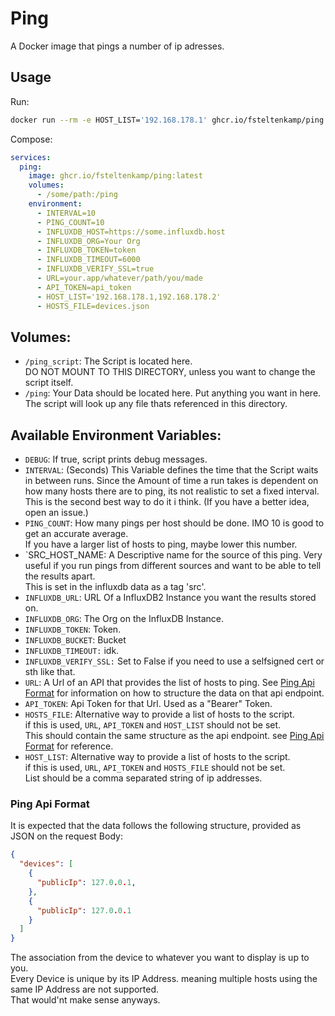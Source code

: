 # Ping
A Docker image that pings a number of ip adresses.
## Usage
Run:
```bash
docker run --rm -e HOST_LIST='192.168.178.1' ghcr.io/fsteltenkamp/ping:latest
```
Compose:
```yaml
services:
  ping:
    image: ghcr.io/fsteltenkamp/ping:latest
    volumes:
      - /some/path:/ping
    environment:
      - INTERVAL=10
      - PING_COUNT=10
      - INFLUXDB_HOST=https://some.influxdb.host
      - INFLUXDB_ORG=Your Org
      - INFLUXDB_TOKEN=token
      - INFLUXDB_TIMEOUT=6000
      - INFLUXDB_VERIFY_SSL=true
      - URL=your.app/whatever/path/you/made
      - API_TOKEN=api_token
      - HOST_LIST='192.168.178.1,192.168.178.2'
      - HOSTS_FILE=devices.json
```
## Volumes:
- `/ping_script`: The Script is located here.  
DO NOT MOUNT TO THIS DIRECTORY, unless you want to change the script itself.  
- `/ping`: Your Data should be located here. Put anything you want in here.
The script will look up any file thats referenced in this directory.
## Available Environment Variables:
- `DEBUG`: If true, script prints debug messages.
- `INTERVAL`: (Seconds) This Variable defines the time that the Script waits in between runs.
Since the Amount of time a run takes is dependent on how many hosts there are to ping, its not realistic to set a fixed interval.
This is the second best way to do it i think. (If you have a better idea, open an issue.)
- `PING_COUNT`: How many pings per host should be done. IMO 10 is good to get an accurate average.  
If you have a larger list of hosts to ping, maybe lower this number.
- `SRC_HOST_NAME: A Descriptive name for the source of this ping. Very useful if you run pings from different sources and want to be able to tell the results apart.  
This is set in the influxdb data as a tag 'src'.
- `INFLUXDB_URL`: URL Of a InfluxDB2 Instance you want the results stored on.
- `INFLUXDB_ORG`: The Org on the InfluxDB Instance.
- `INFLUXDB_TOKEN`: Token.
- `INFLUXDB_BUCKET`: Bucket
- `INFLUXDB_TIMEOUT:` idk.
- `INFLUXDB_VERIFY_SSL:` Set to False if you need to use a selfsigned cert or sth like that.
- `URL`: A Url of an API that provides the list of hosts to ping. See [Ping Api Format](#ping-api-format) for information on how to structure the data on that api endpoint.
- `API_TOKEN`: Api Token for that Url. Used as a "Bearer" Token.
- `HOSTS_FILE`: Alternative way to provide a list of hosts to the script.  
if this is used, `URL`, `API_TOKEN` and `HOST_LIST` should not be set.  
This should contain the same structure as the api endpoint. see [Ping Api Format](#ping-api-format) for reference.
- `HOST_LIST`: Alternative way to provide a list of hosts to the script.  
if this is used, `URL`, `API_TOKEN` and `HOSTS_FILE` should not be set.  
List should be a comma separated string of ip addresses.

### Ping Api Format
It is expected that the data follows the following structure, provided as JSON on the request Body:
```json
{
  "devices": [
    {
      "publicIp": 127.0.0.1,
    },
    {
      "publicIp": 127.0.0.1
    }
  ]
}
```
The association from the device to whatever you want to display is up to you.  
Every Device is unique by its IP Address. meaning multiple hosts using the same IP Address are not supported.  
That would'nt make sense anyways.